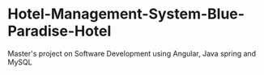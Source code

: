# Hotel-Management-System-Blue-Paradise-Hotel
Master's project on Software Development using Angular, Java spring and MySQL
